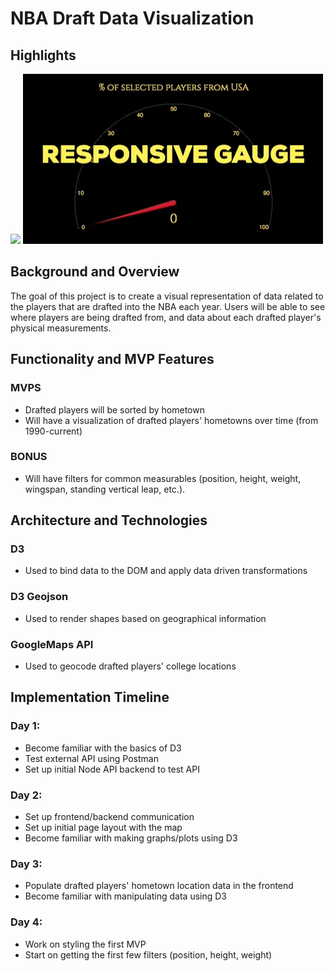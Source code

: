 # NBA Draft Data Visualization
## Highlights
![](globe-gif.gif)
![](gauge-gif.gif)

## Background and Overview
The goal of this project is to create a visual representation of data related to the players that are drafted into the NBA each year. Users will be able to see where players are being drafted from, and data about each drafted player's physical measurements.

## Functionality and MVP Features
### MVPS
- Drafted players will be sorted by hometown
- Will have a visualization of drafted players' hometowns over time (from 1990-current)
### BONUS
- Will have filters for common measurables (position, height, weight, wingspan, standing vertical leap, etc.).

## Architecture and Technologies
### D3
- Used to bind data to the DOM and apply data driven transformations
### D3 Geojson
- Used to render shapes based on geographical information
### GoogleMaps API
- Used to geocode drafted players' college locations

## Implementation Timeline
### Day 1:
- Become familiar with the basics of D3 
- Test external API using Postman
- Set up initial Node API backend to test API
### Day 2:
- Set up frontend/backend communication
- Set up initial page layout with the map
- Become familiar with making graphs/plots using D3
### Day 3: 
- Populate drafted players' hometown location data in the frontend
- Become familiar with manipulating data using D3
### Day 4:
- Work on styling the first MVP
- Start on getting the first few filters (position, height, weight)
